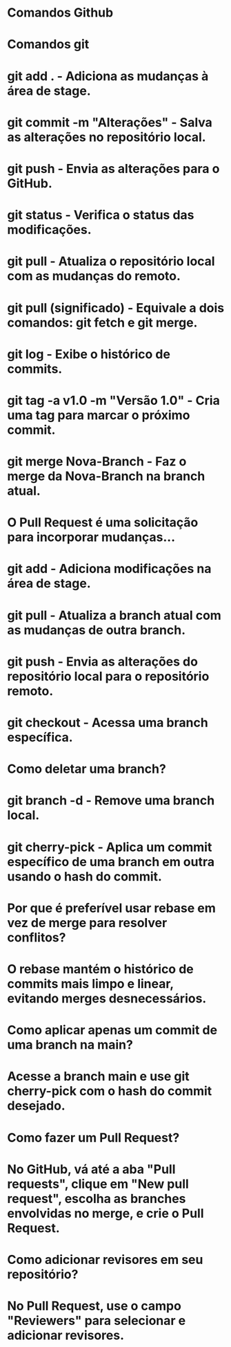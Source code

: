 # Comandos Github
# Comandos git

# git add . - Adiciona as mudanças à área de stage.
# git commit -m "Alterações" - Salva as alterações no repositório local.
# git push - Envia as alterações para o GitHub.
#   git status - Verifica o status das modificações.
# git pull - Atualiza o repositório local com as mudanças do remoto.
# git pull (significado) - Equivale a dois comandos: git fetch e git merge.
# git log - Exibe o histórico de commits.
# git tag -a v1.0 -m "Versão 1.0" - Cria uma tag para marcar o próximo commit.


# git merge Nova-Branch - Faz o merge da Nova-Branch na branch atual.
# O Pull Request é uma solicitação para incorporar mudanças...
# git add - Adiciona modificações na área de stage.
# git pull - Atualiza a branch atual com as mudanças de outra branch.
# git push <repositorio> <branch> - Envia as alterações do repositório local para o repositório remoto.
# git checkout <branch> - Acessa uma branch específica.
# Como deletar uma branch?
# git branch -d <nome-da-branch> - Remove uma branch local.
# git cherry-pick - Aplica um commit específico de uma branch em outra usando o hash do commit.
# Por que é preferível usar rebase em vez de merge para resolver conflitos?
# O rebase mantém o histórico de commits mais limpo e linear, evitando merges desnecessários.
# Como aplicar apenas um commit de uma branch na main?
# Acesse a branch main e use git cherry-pick com o hash do commit desejado.
# Como fazer um Pull Request?
# No GitHub, vá até a aba "Pull requests", clique em "New pull request", escolha as branches envolvidas no merge, e crie o Pull Request.
# Como adicionar revisores em seu repositório?
# No Pull Request, use o campo "Reviewers" para selecionar e adicionar revisores.